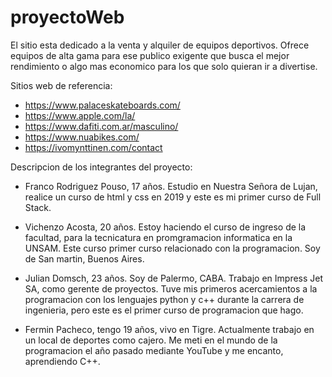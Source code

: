 # proyectoWeb

El sitio esta dedicado a la venta y alquiler de equipos deportivos. Ofrece equipos de alta gama para ese publico exigente que busca el mejor rendimiento o algo mas economico para los que solo quieran ir a divertise. 


Sitios web de referencia:

- https://www.palaceskateboards.com/
- https://www.apple.com/la/
- https://www.dafiti.com.ar/masculino/
- https://www.nuabikes.com/
- https://ivomynttinen.com/contact

Descripcion de los integrantes del proyecto:

- Franco Rodriguez Pouso, 17 años. Estudio en Nuestra Señora de Lujan, realice un curso de html y css en 2019 y este es mi primer curso de Full Stack.

- Vichenzo Acosta, 20 años. Estoy haciendo el curso de ingreso de la facultad, para la tecnicatura en promgramacion informatica en la UNSAM. Este curso primer curso relacionado con la programacion. Soy de San martin, Buenos Aires.

- Julian Domsch, 23 años. Soy de Palermo, CABA. Trabajo en Impress Jet SA, como gerente de proyectos. Tuve mis primeros acercamientos a la programacion con los lenguajes python y c++ durante la carrera de ingenieria, pero este es el primer curso de programacion que hago.

- Fermin Pacheco, tengo 19 años, vivo en Tigre. Actualmente trabajo en un local de deportes como cajero. Me meti en el mundo de la programacion el año pasado mediante YouTube y me encanto, aprendiendo C++.